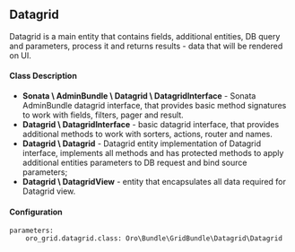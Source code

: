 Datagrid
--------

Datagrid is a main entity that contains fields, additional entities, DB query and parameters, process it and returns results - data that will be rendered on UI.

#### Class Description

* **Sonata \ AdminBundle \ Datagrid \ DatagridInterface** - Sonata AdminBundle datagrid interface, that provides basic method signatures to work with fields, filters, pager and result.
* **Datagrid \ DatagridInterface** - basic datagrid interface, that provides additional methods to work with sorters, actions, router and names.
* **Datagrid \ Datagrid** - Datagrid entity implementation of Datagrid interface, implements all methods and has protected methods to apply additional entities parameters to DB request and bind source parameters;
* **Datagrid \ DatagridView** - entity that encapsulates all data required for Datagrid view.

#### Configuration

```
parameters:
    oro_grid.datagrid.class: Oro\Bundle\GridBundle\Datagrid\Datagrid
```

